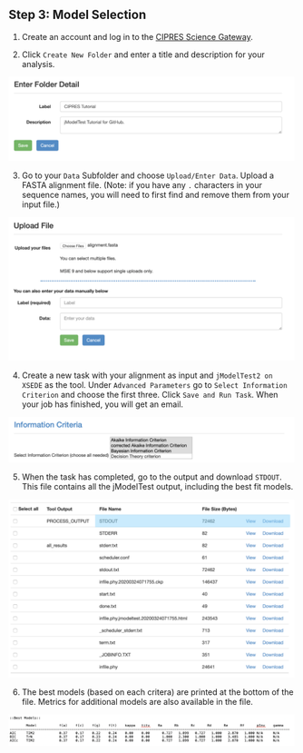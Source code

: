 ## Step 3: Model Selection 

1. Create an account and log in to the [CIPRES Science Gateway](https://www.phylo.org/portal2/login!input.action).

2. Click `Create New Folder` and enter a title and description for your analysis.

![img1](/images/img1.png)

3. Go to your `Data` Subfolder and choose `Upload/Enter Data`. Upload a FASTA alignment file. (Note: if you have any `.` characters in your sequence names, you will need to first find and remove them from your input file.)

![img2](/images/img9.png)

4. Create a new task with your alignment as input and `jModelTest2 on XSEDE` as the tool. Under `Advanced Parameters` go to `Select Information Criterion` and choose the first three. Click `Save and Run Task`. When your job has finished, you will get an email. 

![img6](/images/img6.png)

5. When the task has completed, go to the output and download `STDOUT`. This file contains all the jModelTest output, including the best fit models.

![img7](/images/img7.png)

6. The best models (based on each critera) are printed at the bottom of the file. Metrics for additional models are also available in the file. 

![img8](/images/img8.png)

